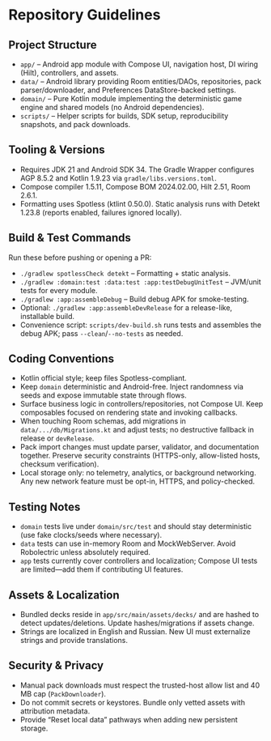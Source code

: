 # Repository Guidelines

## Project Structure
- `app/` – Android app module with Compose UI, navigation host, DI wiring (Hilt), controllers, and assets.
- `data/` – Android library providing Room entities/DAOs, repositories, pack parser/downloader, and Preferences DataStore-backed settings.
- `domain/` – Pure Kotlin module implementing the deterministic game engine and shared models (no Android dependencies).
- `scripts/` – Helper scripts for builds, SDK setup, reproducibility snapshots, and pack downloads.

## Tooling & Versions
- Requires JDK 21 and Android SDK 34. The Gradle Wrapper configures AGP 8.5.2 and Kotlin 1.9.23 via `gradle/libs.versions.toml`.
- Compose compiler 1.5.11, Compose BOM 2024.02.00, Hilt 2.51, Room 2.6.1.
- Formatting uses Spotless (ktlint 0.50.0). Static analysis runs with Detekt 1.23.8 (reports enabled, failures ignored locally).

## Build & Test Commands
Run these before pushing or opening a PR:
- `./gradlew spotlessCheck detekt` – Formatting + static analysis.
- `./gradlew :domain:test :data:test :app:testDebugUnitTest` – JVM/unit tests for every module.
- `./gradlew :app:assembleDebug` – Build debug APK for smoke-testing.
- Optional: `./gradlew :app:assembleDevRelease` for a release-like, installable build.
- Convenience script: `scripts/dev-build.sh` runs tests and assembles the debug APK; pass `--clean`/`--no-tests` as needed.

## Coding Conventions
- Kotlin official style; keep files Spotless-compliant.
- Keep `domain` deterministic and Android-free. Inject randomness via seeds and expose immutable state through flows.
- Surface business logic in controllers/repositories, not Compose UI. Keep composables focused on rendering state and invoking callbacks.
- When touching Room schemas, add migrations in `data/.../db/Migrations.kt` and adjust tests; no destructive fallback in release or `devRelease`.
- Pack import changes must update parser, validator, and documentation together. Preserve security constraints (HTTPS-only, allow-listed hosts, checksum verification).
- Local storage only: no telemetry, analytics, or background networking. Any new network feature must be opt-in, HTTPS, and policy-checked.

## Testing Notes
- `domain` tests live under `domain/src/test` and should stay deterministic (use fake clocks/seeds where necessary).
- `data` tests can use in-memory Room and MockWebServer. Avoid Robolectric unless absolutely required.
- `app` tests currently cover controllers and localization; Compose UI tests are limited—add them if contributing UI features.

## Assets & Localization
- Bundled decks reside in `app/src/main/assets/decks/` and are hashed to detect updates/deletions. Update hashes/migrations if assets change.
- Strings are localized in English and Russian. New UI must externalize strings and provide translations.

## Security & Privacy
- Manual pack downloads must respect the trusted-host allow list and 40 MB cap (`PackDownloader`).
- Do not commit secrets or keystores. Bundle only vetted assets with attribution metadata.
- Provide “Reset local data” pathways when adding new persistent storage.
